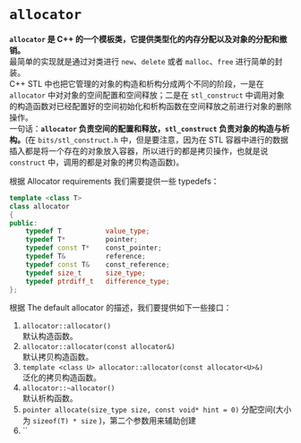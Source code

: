# `allocator`  
**`allocator` 是 C++ 的一个模板类，它提供类型化的内存分配以及对象的分配和撤销。**  
最简单的实现就是通过对类进行 `new`、`delete` 或者 `malloc`、`free` 进行简单的封装。  
C++ STL 中也把它管理的对象的构造和析构分成两个不同的阶段，一是在 `allocator` 中对对象的空间配置和空间释放；二是在 `stl_construct` 中调用对象的构造函数对已经配置好的空间初始化和析构函数在空间释放之前进行对象的删除操作。  
一句话：**`allocator` 负责空间的配置和释放，`stl_construct` 负责对象的构造与析构。**(在 `bits/stl_construct.h` 中，但是要注意，因为在 STL 容器中进行的数据插入都是将一个存在的对象放入容器，所以进行的都是拷贝操作，也就是说 `construct` 中，调用的都是对象的拷贝构造函数)。  

根据 Allocator requirements 我们需要提供一些 typedefs：  
```C++  
template <class T>
class allocator
{  
public:
	typedef T           value_type;
	typedef T*          pointer;
	typedef const T*    const_pointer;
	typedef T&          reference;
	typedef const T&    const_reference;
	typedef size_t      size_type;
	typedef ptrdiff_t   difference_type;
};
```  

根据 The default allocator 的描述，我们要提供如下一些接口：
1. `allocator::allocator()`  
    默认构造函数。  
2. `allocator::allocator(const allocator&)`  
    默认拷贝构造函数。  
3. `template <class U> allocator::allocator(const allocator<U>&)`  
    泛化的拷贝构造函数。  
4. `allocator::~allocator()`  
    默认析构函数。  
5. `pointer allocate(size_type size, const void* hint = 0)`
    分配空间(大小为 `sizeof(T) * size` )，第二个参数用来辅助创建
6. ``



